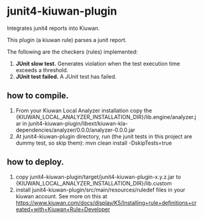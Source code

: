# junit4-kiuwan-plugin
Integrates junit4 reports into Kiuwan.

This plugin (a kiuwan rule) parses a junit report.

The following are the checkers (rules) implemented:
1. **JUnit slow test.** Generates violation when the test execution time exceeds a threshold.
1. **JUnit test failed.** A JUnit test has failed.

## how to compile.
1. From your Kiuwan Local Analyzer installation copy the {KIUWAN_LOCAL_ANALYZER_INSTALLATION_DIR}/lib.engine/analyzer.jar in junit4-kiuwan-plugin/libext/kiuwan-kla-dependencies/analyzer/0.0.0/analyzer-0.0.0.jar
1. At junit4-kiuwan-plugin directory, run (the junit tests in this project are dummy test, so skip them): 
	mvn clean install -DskipTests=true

## how to deploy.
1. copy junit4-kiuwan-plugin/target/junit4-kiuwan-plugin-x.y.z.jar to {KIUWAN_LOCAL_ANALYZER_INSTALLATION_DIR}/lib.custom
1. install junit4-kiuwan-plugin/src/main/resources/ruledef files in your kiuwan account. See more on this at https://www.kiuwan.com/docs/display/K5/Installing+rule+definitions+created+with+Kiuwan+Rule+Developer


